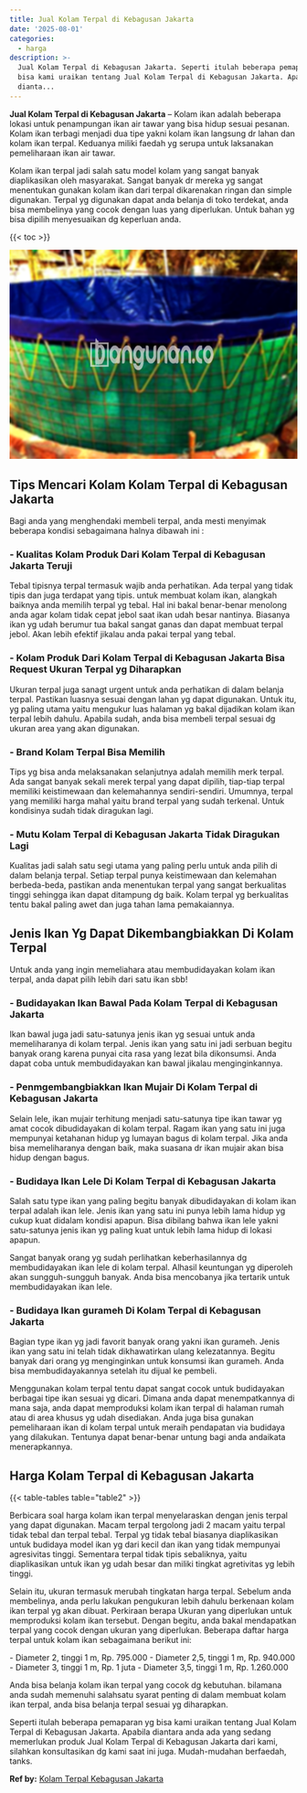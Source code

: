 ```yaml
---
title: Jual Kolam Terpal di Kebagusan Jakarta
date: '2025-08-01'
categories:
  - harga
description: >-
  Jual Kolam Terpal di Kebagusan Jakarta. Seperti itulah beberapa pemaparan yg
  bisa kami uraikan tentang Jual Kolam Terpal di Kebagusan Jakarta. Apabila
  dianta...
---
```


**Jual Kolam Terpal di Kebagusan Jakarta** – Kolam ikan adalah beberapa lokasi untuk penampungan ikan air tawar yang bisa hidup sesuai pesanan. Kolam ikan terbagi menjadi dua tipe yakni kolam ikan langsung dr lahan dan kolam ikan terpal. Keduanya miliki faedah yg serupa untuk laksanakan pemeliharaan ikan air tawar.

Kolam ikan terpal jadi salah satu model kolam yang sangat banyak diaplikasikan oleh masyarakat. Sangat banyak dr mereka yg sangat menentukan gunakan kolam ikan dari terpal dikarenakan ringan dan simple digunakan. Terpal yg digunakan dapat anda belanja di toko terdekat, anda bisa membelinya yang cocok dengan luas yang diperlukan. Untuk bahan yg bisa dipilih menyesuaikan dg keperluan anda.

{{< toc >}}

![Jual Kolam Terpal di Kebagusan Jakarta](/images/jual-kolam-terpal-58.png)

## Tips Mencari Kolam Kolam Terpal di Kebagusan Jakarta

Bagi anda yang menghendaki membeli terpal, anda mesti menyimak beberapa kondisi sebagaimana halnya dibawah ini :

### \- Kualitas Kolam Produk Dari Kolam Terpal di Kebagusan Jakarta Teruji

Tebal tipisnya terpal termasuk wajib anda perhatikan. Ada terpal yang tidak tipis dan juga terdapat yang tipis. untuk membuat kolam ikan, alangkah baiknya anda memilih terpal yg tebal. Hal ini bakal benar-benar menolong anda agar kolam tidak cepat jebol saat ikan udah besar nantinya. Biasanya ikan yg udah berumur tua bakal sangat ganas dan dapat membuat terpal jebol. Akan lebih efektif jikalau anda pakai terpal yang tebal.

### \- Kolam Produk Dari Kolam Terpal di Kebagusan Jakarta Bisa Request Ukuran Terpal yg Diharapkan

Ukuran terpal juga sanagt urgent untuk anda perhatikan di dalam belanja terpal. Pastikan luasnya sesuai dengan lahan yg dapat digunakan. Untuk itu, yg paling utama yaitu mengukur luas halaman yg bakal dijadikan kolam ikan terpal lebih dahulu. Apabila sudah, anda bisa membeli terpal sesuai dg ukuran area yang akan digunakan.

### \- Brand Kolam Terpal Bisa Memilih

Tips yg bisa anda melaksanakan selanjutnya adalah memilih merk terpal. Ada sangat banyak sekali merek terpal yang dapat dipilih, tiap-tiap terpal memiliki keistimewaan dan kelemahannya sendiri-sendiri. Umumnya, terpal yang memiliki harga mahal yaitu brand terpal yang sudah terkenal. Untuk kondisinya sudah tidak diragukan lagi.

### \- Mutu Kolam Terpal di Kebagusan Jakarta Tidak Diragukan Lagi

Kualitas jadi salah satu segi utama yang paling perlu untuk anda pilih di dalam belanja terpal. Setiap terpal punya keistimewaan dan kelemahan berbeda-beda, pastikan anda menentukan terpal yang sangat berkualitas tinggi sehingga ikan dapat ditampung dg baik. Kolam terpal yg berkualitas tentu bakal paling awet dan juga tahan lama pemakaiannya.

## Jenis Ikan Yg Dapat Dikembangbiakkan Di Kolam Terpal

Untuk anda yang ingin memeliahara atau membudidayakan kolam ikan terpal, anda dapat pilih lebih dari satu ikan sbb!

### \- Budidayakan Ikan Bawal Pada Kolam Terpal di Kebagusan Jakarta

Ikan bawal juga jadi satu-satunya jenis ikan yg sesuai untuk anda memeliharanya di kolam terpal. Jenis ikan yang satu ini jadi serbuan begitu banyak orang karena punyai cita rasa yang lezat bila dikonsumsi. Anda dapat coba untuk membudidayakan kan bawal jikalau menginginkannya.

### \- Penmgembangbiakkan Ikan Mujair Di Kolam Terpal di Kebagusan Jakarta

Selain lele, ikan mujair terhitung menjadi satu-satunya tipe ikan tawar yg amat cocok dibudidayakan di kolam terpal. Ragam ikan yang satu ini juga mempunyai ketahanan hidup yg lumayan bagus di kolam terpal. Jika anda bisa memeliharanya dengan baik, maka suasana dr ikan mujair akan bisa hidup dengan bagus.

### \- Budidaya Ikan Lele Di Kolam Terpal di Kebagusan Jakarta

Salah satu type ikan yang paling begitu banyak dibudidayakan di kolam ikan terpal adalah ikan lele. Jenis ikan yang satu ini punya lebih lama hidup yg cukup kuat didalam kondisi apapun. Bisa dibilang bahwa ikan lele yakni satu-satunya jenis ikan yg paling kuat untuk lebih lama hidup di lokasi apapun.

Sangat banyak orang yg sudah perlihatkan keberhasilannya dg membudidayakan ikan lele di kolam terpal. Alhasil keuntungan yg diperoleh akan sungguh-sungguh banyak. Anda bisa mencobanya jika tertarik untuk membudidayakan ikan lele.

### \- Budidaya Ikan gurameh Di Kolam Terpal di Kebagusan Jakarta

Bagian type ikan yg jadi favorit banyak orang yakni ikan gurameh. Jenis ikan yang satu ini telah tidak dikhawatirkan ulang kelezatannya. Begitu banyak dari orang yg menginginkan untuk konsumsi ikan gurameh. Anda bisa membudidayakannya setelah itu dijual ke pembeli.

Menggunakan kolam terpal tentu dapat sangat cocok untuk budidayakan berbagai tipe ikan sesuai yg dicari. Dimana anda dapat menempatkannya di mana saja, anda dapat memproduksi kolam ikan terpal di halaman rumah atau di area khusus yg udah disediakan. Anda juga bisa gunakan pemeliharaan ikan di kolam terpal untuk meraih pendapatan via budidaya yang dilakukan. Tentunya dapat benar-benar untung bagi anda andaikata menerapkannya.

## Harga Kolam Terpal di Kebagusan Jakarta

{{< table-tables table="table2" >}}

Berbicara soal harga kolam ikan terpal menyelaraskan dengan jenis terpal yang dapat digunakan. Macam terpal tergolong jadi 2 macam yaitu terpal tidak tebal dan terpal tebal. Terpal yg tidak tebal biasanya diaplikasikan untuk budidaya model ikan yg dari kecil dan ikan yang tidak mempunyai agresivitas tinggi. Sementara terpal tidak tipis sebaliknya, yaitu diaplikasikan untuk ikan yg udah besar dan miliki tingkat agretivitas yg lebih tinggi.

Selain itu, ukuran termasuk merubah tingkatan harga terpal. Sebelum anda membelinya, anda perlu lakukan pengukuran lebih dahulu berkenaan kolam ikan terpal yg akan dibuat. Perkiraan berapa Ukuran yang diperlukan untuk memproduksi kolam ikan tersebut. Dengan begitu, anda bakal mendapatkan terpal yang cocok dengan ukuran yang diperlukan. Beberapa daftar harga terpal untuk kolam ikan sebagaimana berikut ini:

\- Diameter 2, tinggi 1 m, Rp. 795.000 - Diameter 2,5, tinggi 1 m, Rp. 940.000 - Diameter 3, tinggi 1 m, Rp. 1 juta - Diameter 3,5, tinggi 1 m, Rp. 1.260.000

Anda bisa belanja kolam ikan terpal yang cocok dg kebutuhan. bilamana anda sudah memenuhi salahsatu syarat penting di dalam membuat kolam ikan terpal, anda bisa belanja terpal sesuai yg diharapkan.

Seperti itulah beberapa pemaparan yg bisa kami uraikan tentang Jual Kolam Terpal di Kebagusan Jakarta. Apabila diantara anda ada yang sedang memerlukan produk Jual Kolam Terpal di Kebagusan Jakarta dari kami, silahkan konsultasikan dg kami saat ini juga. Mudah-mudahan berfaedah, tanks.

**Ref by:** [Kolam Terpal Kebagusan Jakarta](https://id.wikipedia.org/wiki/Kolam)
